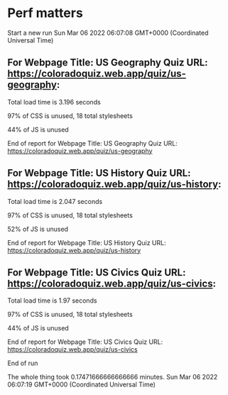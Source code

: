 # Perf matters


Start a new run
Sun Mar 06 2022 06:07:08 GMT+0000 (Coordinated Universal Time)








## For Webpage Title: US Geography Quiz URL: https://coloradoquiz.web.app/quiz/us-geography: 


Total load time is 3.196 seconds


97% of CSS is unused, 18 total stylesheets


44% of JS is unused


End of report for Webpage Title: US Geography Quiz URL: https://coloradoquiz.web.app/quiz/us-geography




## For Webpage Title: US History Quiz URL: https://coloradoquiz.web.app/quiz/us-history: 


Total load time is 2.047 seconds


97% of CSS is unused, 18 total stylesheets


52% of JS is unused


End of report for Webpage Title: US History Quiz URL: https://coloradoquiz.web.app/quiz/us-history




## For Webpage Title: US Civics Quiz URL: https://coloradoquiz.web.app/quiz/us-civics: 


Total load time is 1.97 seconds


97% of CSS is unused, 18 total stylesheets


44% of JS is unused


End of report for Webpage Title: US Civics Quiz URL: https://coloradoquiz.web.app/quiz/us-civics


End of run


The whole thing took 0.17471666666666666 minutes.
Sun Mar 06 2022 06:07:19 GMT+0000 (Coordinated Universal Time)




